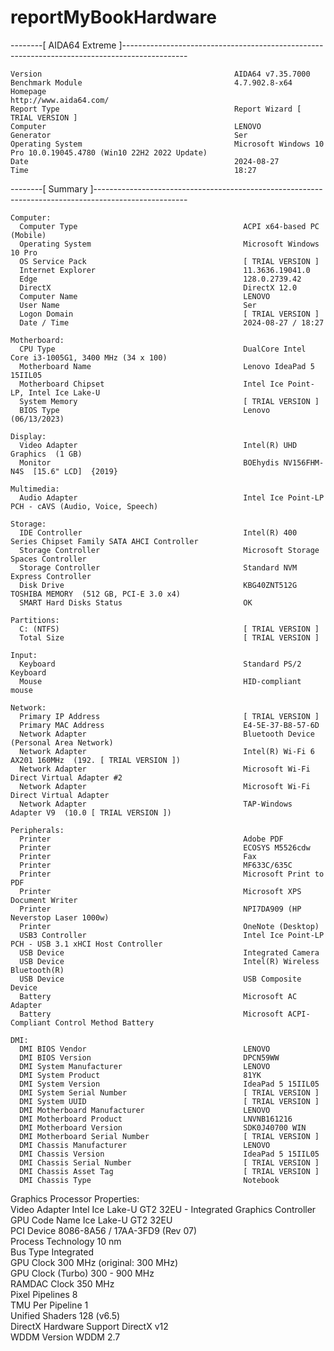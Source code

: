 # reportMyBookHardware

--------[ AIDA64 Extreme ]----------------------------------------------------------------------------------------------

    Version                                           AIDA64 v7.35.7000
    Benchmark Module                                  4.7.902.8-x64
    Homepage                                          http://www.aida64.com/
    Report Type                                       Report Wizard [ TRIAL VERSION ]
    Computer                                          LENOVO
    Generator                                         Ser
    Operating System                                  Microsoft Windows 10 Pro 10.0.19045.4780 (Win10 22H2 2022 Update)
    Date                                              2024-08-27
    Time                                              18:27


--------[ Summary ]-----------------------------------------------------------------------------------------------------

    Computer:
      Computer Type                                     ACPI x64-based PC  (Mobile)
      Operating System                                  Microsoft Windows 10 Pro
      OS Service Pack                                   [ TRIAL VERSION ]
      Internet Explorer                                 11.3636.19041.0
      Edge                                              128.0.2739.42
      DirectX                                           DirectX 12.0
      Computer Name                                     LENOVO
      User Name                                         Ser
      Logon Domain                                      [ TRIAL VERSION ]
      Date / Time                                       2024-08-27 / 18:27

    Motherboard:
      CPU Type                                          DualCore Intel Core i3-1005G1, 3400 MHz (34 x 100)
      Motherboard Name                                  Lenovo IdeaPad 5 15IIL05
      Motherboard Chipset                               Intel Ice Point-LP, Intel Ice Lake-U
      System Memory                                     [ TRIAL VERSION ]
      BIOS Type                                         Lenovo (06/13/2023)

    Display:
      Video Adapter                                     Intel(R) UHD Graphics  (1 GB)
      Monitor                                           BOEhydis NV156FHM-N4S  [15.6" LCD]  {2019}

    Multimedia:
      Audio Adapter                                     Intel Ice Point-LP PCH - cAVS (Audio, Voice, Speech)

    Storage:
      IDE Controller                                    Intel(R) 400 Series Chipset Family SATA AHCI Controller
      Storage Controller                                Microsoft Storage Spaces Controller
      Storage Controller                                Standard NVM Express Controller
      Disk Drive                                        KBG40ZNT512G TOSHIBA MEMORY  (512 GB, PCI-E 3.0 x4)
      SMART Hard Disks Status                           OK

    Partitions:
      C: (NTFS)                                         [ TRIAL VERSION ]
      Total Size                                        [ TRIAL VERSION ]

    Input:
      Keyboard                                          Standard PS/2 Keyboard
      Mouse                                             HID-compliant mouse

    Network:
      Primary IP Address                                [ TRIAL VERSION ]
      Primary MAC Address                               E4-5E-37-B8-57-6D
      Network Adapter                                   Bluetooth Device (Personal Area Network)
      Network Adapter                                   Intel(R) Wi-Fi 6 AX201 160MHz  (192. [ TRIAL VERSION ])
      Network Adapter                                   Microsoft Wi-Fi Direct Virtual Adapter #2
      Network Adapter                                   Microsoft Wi-Fi Direct Virtual Adapter
      Network Adapter                                   TAP-Windows Adapter V9  (10.0 [ TRIAL VERSION ])

    Peripherals:
      Printer                                           Adobe PDF
      Printer                                           ECOSYS M5526cdw
      Printer                                           Fax
      Printer                                           MF633C/635C
      Printer                                           Microsoft Print to PDF
      Printer                                           Microsoft XPS Document Writer
      Printer                                           NPI7DA909 (HP Neverstop Laser 1000w)
      Printer                                           OneNote (Desktop)
      USB3 Controller                                   Intel Ice Point-LP PCH - USB 3.1 xHCI Host Controller
      USB Device                                        Integrated Camera
      USB Device                                        Intel(R) Wireless Bluetooth(R)
      USB Device                                        USB Composite Device
      Battery                                           Microsoft AC Adapter
      Battery                                           Microsoft ACPI-Compliant Control Method Battery

    DMI:
      DMI BIOS Vendor                                   LENOVO
      DMI BIOS Version                                  DPCN59WW
      DMI System Manufacturer                           LENOVO
      DMI System Product                                81YK
      DMI System Version                                IdeaPad 5 15IIL05
      DMI System Serial Number                          [ TRIAL VERSION ]
      DMI System UUID                                   [ TRIAL VERSION ]
      DMI Motherboard Manufacturer                      LENOVO
      DMI Motherboard Product                           LNVNB161216
      DMI Motherboard Version                           SDK0J40700 WIN
      DMI Motherboard Serial Number                     [ TRIAL VERSION ]
      DMI Chassis Manufacturer                          LENOVO
      DMI Chassis Version                               IdeaPad 5 15IIL05
      DMI Chassis Serial Number                         [ TRIAL VERSION ]
      DMI Chassis Asset Tag                             [ TRIAL VERSION ]
      DMI Chassis Type                                  Notebook

        
  Graphics Processor Properties:  
   Video Adapter   Intel Ice Lake-U GT2 32EU - Integrated Graphics Controller  
   GPU Code Name   Ice Lake-U GT2 32EU  
   PCI Device   8086-8A56 / 17AA-3FD9 (Rev 07)  
   Process Technology   10 nm  
   Bus Type   Integrated  
   GPU Clock   300 MHz (original: 300 MHz)  
   GPU Clock (Turbo)   300 - 900 MHz  
   RAMDAC Clock   350 MHz  
   Pixel Pipelines   8  
   TMU Per Pipeline   1  
   Unified Shaders   128 (v6.5)  
   DirectX Hardware Support   DirectX v12  
   WDDM Version   WDDM 2.7  

